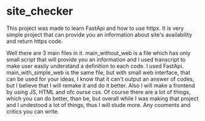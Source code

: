 # site_checker
This project was made to learn FastApi and how to use httpx. It is very simple project that can provide you an information about site's availability and return https code.

Well there are 3 main files in it. main_without_web is a file which has only small script that will provide you an information and I used transcript to make user easily understand a definition to each code. I used FastApi.
main_with_simple_web is the same file, but with small web interface, that can be used for your ideas, I know that it can't output an answer of codes, but I believe that I will remake it and do it better. Also I will make a frontend by using JS, HTML and ofc ourse css.
Of course there are a lot of things, which you can do better, than be, but overall while I was making that project and I undestood a lot of things, thus I will stude more. Any cooments and critics you can write.
